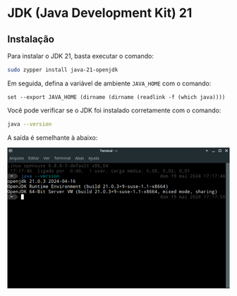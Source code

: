 # JDK (Java Development Kit) 21

## Instalação

Para instalar o JDK 21, basta executar o comando:

```bash
sudo zypper install java-21-openjdk
```

Em seguida, defina a variável de ambiente `JAVA_HOME` com o comando:

```fish
set --export JAVA_HOME (dirname (dirname (readlink -f (which java))))
```

Você pode verificar se o JDK foi instalado corretamente com o comando:

```bash
java --version
```

A saída é semelhante à abaixo:

![](imagens/jdk_21_version.png)
